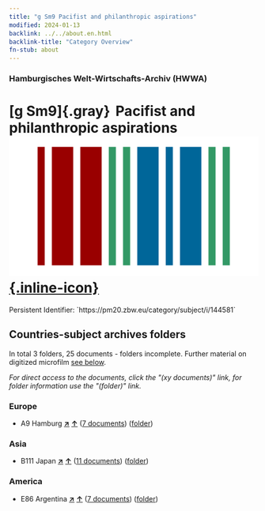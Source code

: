 ```yaml
---
title: "g Sm9 Pacifist and philanthropic aspirations"
modified: 2024-01-13
backlink: ../../about.en.html
backlink-title: "Category Overview"
fn-stub: about
---
```


### Hamburgisches Welt-Wirtschafts-Archiv (HWWA)

# [g Sm9]{.gray}&#8201; Pacifist and philanthropic aspirations &#160; [![Wikidata](/images/Wikidata-logo.svg "Wikidata"){.inline-icon}](http://www.wikidata.org/entity/Q104699681)

<div class="hint">Persistent Identifier: `https://pm20.zbw.eu/category/subject/i/144581`</div>







## Countries-subject archives folders







In total 3 folders, 25 documents - folders incomplete. Further material on digitized microfilm [see below](#filmsections).

_For direct access to the documents, click the "(xy documents)" link, for folder information use the "(folder)" link._



### Europe

- A9 Hamburg [**&nearr;**](../../../geo/i/140905/about.en.html "Hamburg (all folders)") [**&uarr;**](../../../geo/about.en.html#A9 "Country category system") (<a href="https://pm20.zbw.eu/iiifview/folder/sh/140905,144581" title="about: Hamburg : Pacifist and philanthropic aspirations" target="_blank">7 documents</a>) ([folder](../../../../folder/sh/1409xx/140905/1445xx/144581/about.en.html))

### Asia

- B111 Japan [**&nearr;**](../../../geo/i/141272/about.en.html "Japan (all folders)") [**&uarr;**](../../../geo/about.en.html#B111 "Country category system") (<a href="https://pm20.zbw.eu/iiifview/folder/sh/141272,144581" title="about: Japan : Pacifist and philanthropic aspirations" target="_blank">11 documents</a>) ([folder](../../../../folder/sh/1412xx/141272/1445xx/144581/about.en.html))

### America

- E86 Argentina [**&nearr;**](../../../geo/i/141692/about.en.html "Argentina (all folders)") [**&uarr;**](../../../geo/about.en.html#E86 "Country category system") (<a href="https://pm20.zbw.eu/iiifview/folder/sh/141692,144581" title="about: Argentina : Pacifist and philanthropic aspirations" target="_blank">7 documents</a>) ([folder](../../../../folder/sh/1416xx/141692/1445xx/144581/about.en.html))



<a id="filmsections" />













